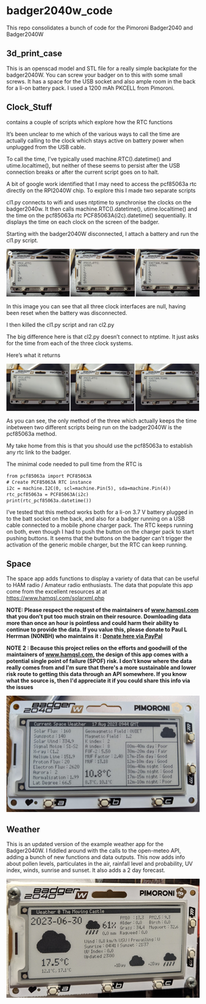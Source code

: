 # badger2040w_code

This repo consolidates a bunch of code for the Pimoroni Badger2040 and Badger2040W

## 3d_print_case

This is an openscad model and STL file for a really simple backplate for the badger2040W. You can screw your badger on to this with some small screws. It has a space for the USB socket and also ample room in the back for a li-on battery pack. I used a 1200 mAh PKCELL from Pimoroni. 


## Clock_Stuff

contains a couple of scripts which explore how the RTC functions

It’s been unclear to me which of the various ways to call the time are actually calling to the clock which stays active on battery power when unplugged from the USB cable.

To call the time, I’ve typically used machine.RTC().datetime() and utime.localtime(), but neither of these seems to persist after the USB connection breaks or after the current script goes on to halt.

A bit of google work identified that I may need to access the pcf85063a rtc directly on the RPI2040W chip.
To explore this I made two separate scripts

cl1.py connects to wifi and uses ntptime to synchronise the clocks on the badger2040w.
It then calls machine.RTC().datetime(), utime.localtime() and the time on the pcf85063a rtc PCF85063A(i2c).datetime() sequentially. It displays the time on each clock on the screen of the badger.

Starting with the badger2040W disconnected, I attach a battery and run the cl1.py script.

![/img/clk1.png](/img/clk1.png)

In this image you can see that all three clock interfaces are null, having been reset when the battery was disconnected.

I then killed the cl1.py script and ran cl2.py

The big difference here is that cl2.py doesn’t connect to ntptime. It just asks for the time from each of the three clock systems.

Here’s what it returns

![/img/clk2.png](/img/clk2.png)

As you can see, the only method of the three which actually keeps the time inbetween two different scripts being run on the badger2040W is the pcf85063a method.

My take home from this is that you should use the pcf85063a to establish any rtc link to the badger.

The minimal code needed to pull time from the RTC is

```
from pcf85063a import PCF85063A
# Create PCF85063A RTC instance
i2c = machine.I2C(0, scl=machine.Pin(5), sda=machine.Pin(4))
rtc_pcf85063a = PCF85063A(i2c)
print(rtc_pcf85063a.datetime())
```

I’ve tested that this method works both for a li-on 3.7 V battery plugged in to the batt socket on the back, and also for a badger running on a USB cable connected to a mobile phone charger pack. The RTC keeps running on both, even though I had to push the button on the charger pack to start pushing buttons. It seems that the buttons on the badger can’t trigger the activation of the generic mobile charger, but the RTC can keep running.

## Space

The space app adds functions to display a variety of data that can be useful to HAM radio / Amateur radio enthusiasts. 
The data that populate this app come from the excellent resources at at https://www.hamqsl.com/solarxml.php

**NOTE: Please respect the request of the maintainers of www.hamqsl.com that you don't put too much strain on their resource. Downloading data more than once an hour is pointless and could harm their ability to continue to provide the data. If you value this, please donate to Paul L Herrman (N0NBH) who maintains it : [Donate here via PayPal](https://www.paypal.com/donate?token=PGsbxxaNxFueJmdq1fgPek22o4yU0UR6tybC7O1mUM66rCnWMDxZjvQtmFIAISSAwA2GZXfBMNPVzMTY)**

**NOTE 2 : Because this project relies on the efforts and goodwill of the maintainers of www.hamqsl.com, the design of this app comes with a potential single point of failure (SPOF) risk. I don't know where the data really comes from and I'm sure that there's a more sustainable and lower risk route to getting this data through an API somewhere. If you know what the source is, then I'd appreciate it if you could share this info via the issues**

![/img/clk2.png](/img/space.jpeg)


## Weather 

This is an updated version of the example weather app for the Badger2040W. I fiddled around with the calls to the open-meteo API, adding a bunch of new functions and data outputs. This now adds info about pollen levels, particulates in the air, rainfall level and probability, UV index, winds, sunrise and sunset. It also adds a 2 day forecast. 

![/img/weather.png](/img/weather.png)

